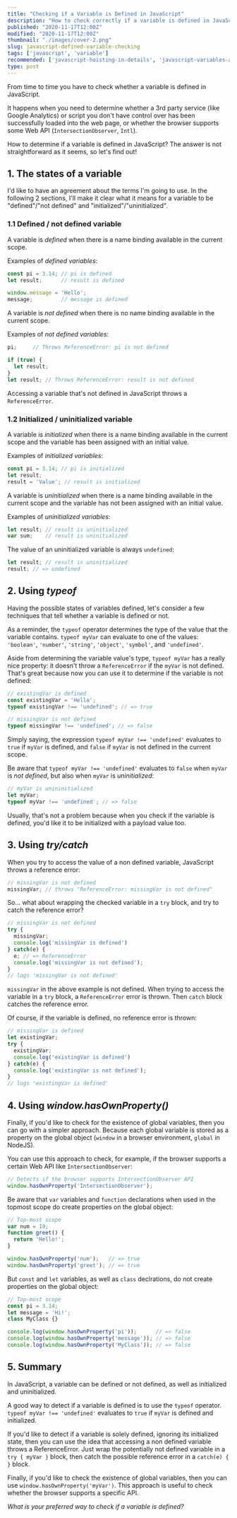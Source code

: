 ```yaml
---
title: "Checking if a Variable is Defined in JavaScript"
description: "How to check correctly if a variable is defined in JavaScript using typeof operator, try/catch blocks, or window.hasOwnProperty()"
published: "2020-11-17T12:00Z"
modified: "2020-11-17T12:00Z"
thumbnail: "./images/cover-2.png"
slug: javascript-defined-variable-checking
tags: ['javascript', 'variable']
recommended: ['javascript-hoisting-in-details', 'javascript-variables-and-temporal-dead-zone']
type: post
---
```


From time to time you have to check whether a variable is defined in JavaScript.  

It happens when you need to determine whether a 3rd party service (like Google Analytics) or script you don't have control over has been successfully loaded into the web page, or whether the browser supports some Web API (`IntersectionObserver`, `Intl`).  

How to determine if a variable is defined in JavaScript? The answer is not straightforward as it seems, so let's find out!

## 1. The states of a variable

I'd like to have an agreement about the terms I'm going to use. In the following 2 sections, I'll make it clear what it means for a variable to be "defined"/"not defined" and "initialized"/"uninitialized". 

### 1.1 Defined / not defined variable

A variable is *defined* when there is a name binding available in the current scope.  

Examples of *defined variables*:

```javascript
const pi = 3.14; // pi is defined
let result;      // result is defined

window.message = 'Hello';
message;         // message is defined
```

A variable is *not defined* when there is no name binding available in the current scope.   

Examples of *not defined variables*:

```javascript
pi;     // Throws ReferenceError: pi is not defined

if (true) {
  let result;
}
let result; // Throws ReferenceError: result is not defined
```

Accessing a variable that's not defined in JavaScript throws a `ReferenceError`.  

### 1.2 Initialized / uninitialized variable

A variable is *initialized* when there is a name binding available in the current scope and the variable has been assigned with an initial value.  

Examples of *initialized variables*:

```javascript
const pi = 3.14; // pi is initialized
let result;
result = 'Value'; // result is initialized
```

A variable is *uninitialized* when there is a name binding available in the current scope and the variable has not been assigned with an initial value.  

Examples of *uninitialized variables*:

```javascript
let result; // result is uninitialized
var sum;    // result is uninitialized
```

The value of an uninitialized variable is always `undefined`:

```javascript
let result; // result is uninitialized
result; // => undefined
```

## 2. Using *typeof*

Having the possible states of variables defined, let's consider a few techniques that tell whether a variable is defined or not.  

As a reminder, the `typeof` operator determines the type of the value that the variable contains. `typeof myVar` can evaluate to one of the values: `'boolean'`, `'number'`, `'string'`, `'object'`, `'symbol'`, and `'undefined'`.

Aside from determining the variable value's type, `typeof myVar` has a really nice property: it doesn't throw a `ReferenceError` if the `myVar` is not defined. That's great because now you can use it to determine if the variable is not defined:

```javascript
// existingVar is defined
const existingVar = 'Hello';
typeof existingVar !== 'undefined'; // => true

// missingVar is not defined
typeof missingVar !== 'undefined'; // => false
```

Simply saying, the expression `typeof myVar !== 'undefined'` evaluates to `true` if `myVar` is defined, and `false` if `myVar` is not defined in the current scope.  

Be aware that `typeof myVar !== 'undefined'` evaluates to `false` when `myVar` is *not defined*, but also when `myVar` is *uninitialized*:

```javascript
// myVar is unininitialized
let myVar;
typeof myVar !== 'undefined'; // => false
```

Usually, that's not a problem because when you check if the variable is defined, you'd like it to be initialized with a payload value too.  

## 3. Using *try/catch*

When you try to access the value of a non defined variable, JavaScript throws a reference error:

```javascript
// missingVar is not defined
missingVar; // throws "ReferenceError: missingVar is not defined"
```

So... what about wrapping the checked variable in a `try` block, and try to catch the reference error?  

```javascript
// missingVar is not defined
try {
  missingVar;
  console.log('missingVar is defined')
} catch(e) {
  e; // => ReferenceError
  console.log('missingVar is not defined');
}
// logs 'missingVar is not defined'
```

`missingVar` in the above example is not defined. When trying to access the variable in a `try` block, a `ReferenceError` error is thrown. Then `catch` block catches the reference error.  

Of course, if the variable is defined, no reference error is thrown:

```javascript
// missingVar is defined
let existingVar;
try {
  existingVar;
  console.log('existingVar is defined')
} catch(e) {
  console.log('existingVar is not defined');
}
// logs 'existingVar is defined'
```

## 4. Using *window.hasOwnProperty()*

Finally, if you'd like to check for the existence of global variables, then you can go with a simpler approach. Because each global variable is stored as a property on the global object (`window` in a browser environment, `global` in NodeJS).  

You can use this approach to check, for example, if the browser supports a certain Web API like `IntersectionObserver`:

```javascript
// Detects if the browser supports IntersectionObserver API
window.hasOwnProperty('IntersectionObserver');
```

Be aware that `var` variables and `function` declarations when used in the topmost scope do create properties on the global object:

```javascript
// Top-most scope
var num = 19;
function greet() {
  return 'Hello!';
}

window.hasOwnProperty('num');   // => true
window.hasOwnProperty('greet'); // => true
```

But `const` and `let` variables, as well as `class` declrations, do not create properties on the global object:

```javascript
// Top-most scope
const pi = 3.14;
let message = 'Hi!';
class MyClass {}

console.log(window.hasOwnProperty('pi'));      // => false
console.log(window.hasOwnProperty('message')); // => false
console.log(window.hasOwnProperty('MyClass')); // => false
```

## 5. Summary

In JavaScript, a variable can be defined or not defined, as well as initialized and uninitialized.  

A good way to detect if a variable is defined is to use the `typeof` operator. `typeof myVar !== 'undefined'` evaluates to `true` if `myVar` is defined and initialized.  

If you'd like to detect if a variable is solely defined, ignoring its initialized state, then you can use the idea that accessing a non defined variable throws a ReferenceError. Just wrap the potentially not defined variable in a `try { myVar }` block, then catch the possible reference error in a `catch(e) {  }` block.  

Finally, if you'd like to check the existence of global variables, then you can use `window.hasOwnProperty('myVar')`. This approach is useful to check whether the browser supports a specific API.  

*What is your preferred way to check if a variable is defined?*
